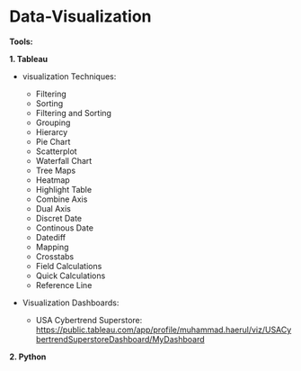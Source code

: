 # Data-Visualization

**Tools:**

**1. Tableau**
  - visualization Techniques:
    - Filtering
    - Sorting
    - Filtering and Sorting
    - Grouping
    - Hierarcy
    - Pie Chart
    - Scatterplot
    - Waterfall Chart
    - Tree Maps
    - Heatmap
    - Highlight Table
    - Combine Axis
    - Dual Axis
    - Discret Date
    - Continous Date
    - Datediff
    - Mapping
    - Crosstabs
    - Field Calculations
    - Quick Calculations
    - Reference Line
    
  - Visualization Dashboards:
    - USA Cybertrend Superstore: https://public.tableau.com/app/profile/muhammad.haerul/viz/USACybertrendSuperstoreDashboard/MyDashboard
    
**2. Python**

